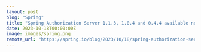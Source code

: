 ```yaml
---
layout: post
blog: "Spring"
title: "Spring Authorization Server 1.1.3, 1.0.4 and 0.4.4 available now"
date: 2023-10-18T00:00:00Z
image: images/spring.png
remote_url: "https://spring.io/blog/2023/10/18/spring-authorization-server-1-1-3-1-0-4-and-0-4-4-available-now"
---
```

